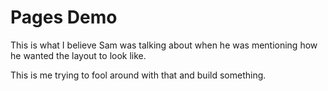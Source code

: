 # Pages Demo

This is what I believe Sam was talking about when he was mentioning how he wanted the layout to look like. 

This is me trying to fool around with that and build something.